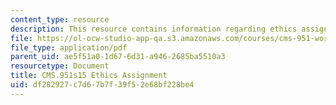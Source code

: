 ```yaml
---
content_type: resource
description: This resource contains information regarding ethics assignment.
file: https://ol-ocw-studio-app-qa.s3.amazonaws.com/courses/cms-951-workshop-ii-qualitative-social-science-methods-for-media-studies-spring-2015/df282927c7d67b7f39f52e68bf228be4_MITCMS_951S15_EthicsAsgn.pdf
file_type: application/pdf
parent_uid: ae5f51a0-1d67-6d31-a946-2685ba5510a3
resourcetype: Document
title: CMS.951s15 Ethics Assignment
uid: df282927-c7d6-7b7f-39f5-2e68bf228be4
---
```

